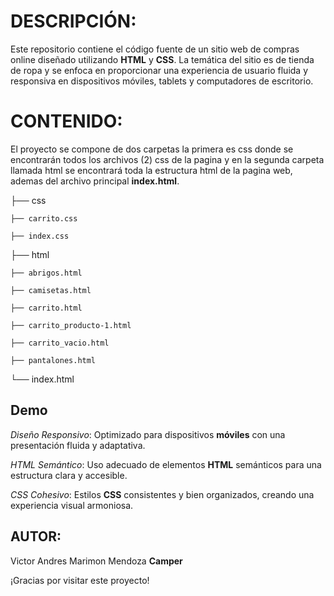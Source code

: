 # DESCRIPCIÓN:

Este repositorio contiene el código fuente de un sitio web de compras online diseñado utilizando **HTML** y **CSS**. La temática del sitio es de tienda de ropa y se enfoca en proporcionar una experiencia de usuario fluida y responsiva en dispositivos móviles, tablets y computadores de escritorio.


# CONTENIDO:

El proyecto se compone de dos carpetas la primera es css donde se encontrarán todos los archivos (2) css de la pagina y en la segunda carpeta llamada html se encontrará toda la estructura html de la pagina web, ademas del archivo principal **index.html**.

├── css

    ├── carrito.css

    ├── index.css

├── html

    ├── abrigos.html

    ├── camisetas.html

    ├── carrito.html

    ├── carrito_producto-1.html

    ├── carrito_vacio.html

    ├── pantalones.html

└── index.html

## Demo

*Diseño Responsivo*: Optimizado para dispositivos **móviles** con una presentación fluida y adaptativa.

*HTML Semántico*: Uso adecuado de elementos **HTML** semánticos para una estructura clara y accesible.

*CSS Cohesivo*: Estilos **CSS** consistentes y bien organizados, creando una experiencia visual armoniosa.

## AUTOR:

Victor Andres Marimon Mendoza **Camper**

¡Gracias por visitar este proyecto!
